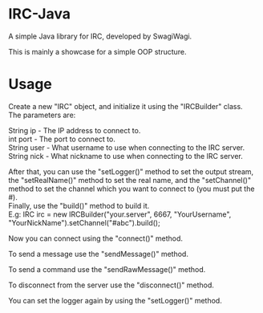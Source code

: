 # IRC-Java
A simple Java library for IRC, developed by SwagiWagi.

This is mainly a showcase for a simple OOP structure.

# Usage
Create a new "IRC" object, and initialize it using the "IRCBuilder" class.<br />
The parameters are:<br />

String ip - The IP address to connect to.<br />
int port - The port to connect to.<br />
String user - What username to use when connecting to the IRC server.<br />
String nick - What nickname to use when connecting to the IRC server.<br />

After that, you can use the "setLogger()" method to set the output stream, the "setRealName()" method to set the real name, and the "setChannel()" method to set the channel which you want to connect to (you must put the #).<br />
Finally, use the "build()" method to build it.<br />
E.g: IRC irc = new IRCBuilder("your.server", 6667, "YourUsername", "YourNickName").setChannel("#abc").build();<br />

Now you can connect using the "connect()" method.<br />

To send a message use the "sendMessage()" method.<br />

To send a command use the "sendRawMessage()" method.<br />

To disconnect from the server use the "disconnect()" method.<br />

You can set the logger again by using the "setLogger()" method.<br />
